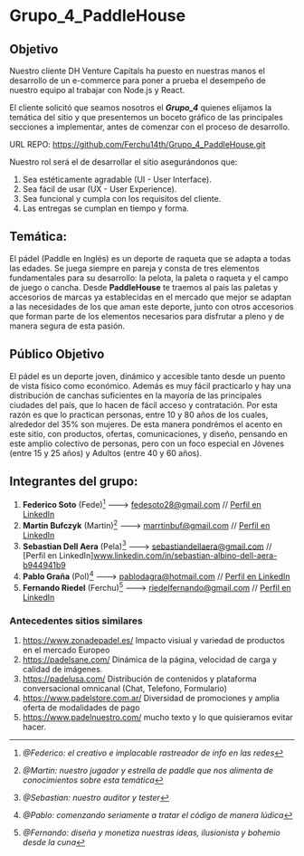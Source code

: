 # Grupo_4_PaddleHouse

## Objetivo 
Nuestro cliente DH Venture Capitals ha puesto en nuestras manos el desarrollo de un e-commerce
para poner a prueba el desempeño de nuestro equipo al trabajar con Node.js y React.

El cliente solicitó que seamos nosotros el ***Grupo_4*** quienes elijamos la temática del sitio
y que presentemos un boceto gráfico de las principales secciones a implementar, antes de
comenzar con el proceso de desarrollo.

URL REPO: https://github.com/Ferchu14th/Grupo_4_PaddleHouse.git

Nuestro rol será el de desarrollar el sitio asegurándonos que:
1. Sea estéticamente agradable (UI - User Interface).
2. Sea fácil de usar (UX - User Experience).
3. Sea funcional y cumpla con los requisitos del cliente.
4. Las entregas se cumplan en tiempo y forma.

## Temática: 
El pádel (Paddle en Inglés) es un deporte de raqueta que se adapta a todas las edades. Se juega siempre en pareja y consta de tres elementos fundamentales para su desarrollo: la pelota, la paleta o raqueta y el campo de juego o cancha.  Desde **PaddleHouse** te traemos al país las paletas y accesorios de marcas ya establecidas en el mercado que mejor se adaptan a las necesidades de los que aman este deporte, junto con otros accesorios que forman parte de los elementos necesarios para disfrutar a pleno y de manera segura de esta pasión.

## Público Objetivo
El pádel es un deporte joven, dinámico y accesible tanto desde un puento de vista físico como económico. Además es muy fácil practicarlo y hay una distribución de canchas suficientes en la mayoría de las principales ciudades del país, que lo hacen de fácil acceso y contratación. Por esta razón es que lo practican personas, entre 10 y 80 años de los cuales, alrededor del 35% son mujeres. De esta manera pondrémos el acento en este sitio, con productos, ofertas, comunicaciones, y diseño, pensando en este amplio colectivo de personas, pero con un foco especial en Jóvenes (entre 15 y 25 años) y Adultos (entre 40 y 60 años). 

## Integrantes del grupo: ##

1. **Federico Soto** (Fede)[^1] ---> fedesoto28@gmail.com // [Perfil en LinkedIn](http://www.linkedin.com/in/federico-ezequiel-soto/)
2. **Martin Bufczyk** (Martin)[^2] ---> marrtinbuf@gmail.com // [Perfil en LinkedIn](https://www.linkedin.com/in/tunombre/)
3. **Sebastian Dell Aera** (Pela)[^3] ---> sebastiandellaera@gmail.com // [Perfil en LinkedIn]www.linkedin.com/in/sebastian-albino-dell-aera-b944941b9
4. **Pablo Graña** (Pol)[^4] ---> pablodagra@hotmail.com // [Perfil en LinkedIn](https://www.linkedin.com/in/tunombre/)
5. **Fernando Riedel** (Ferchu)[^5] ---> riedelfernando@gmail.com // [Perfil en LinkedIn](https://www.linkedin.com/in/fernandoriedel/)

### Antecedentes sitios similares
1. https://www.zonadepadel.es/
   Impacto visiual y variedad de productos en el mercado Europeo
2. https://padelsane.com/
   Dinámica de la página, velocidad de carga y calidad de imágenes.
3. https://padelusa.com/
   Distribución de contenidos y plataforma conversacional omnicanal (Chat, Telefono, Formulario)
4. https://www.padelstore.com.ar/
   Diversidad de promociones y amplia oferta de modalidades de pago
5. https://www.padelnuestro.com/
   mucho texto y lo que quisieramos evitar hacer.
   
   
   
   
   

[^1]: *@Federico: el creativo e implacable rastreador de info en las redes*
[^2]: *@Martin: nuestro jugador y estrella de paddle que nos alimenta de conocimientos sobre esta temática*
[^3]: *@Sebastian: nuestro auditor y tester*
[^4]: *@Pablo: comenzando seriamente a tratar el código de manera lúdica*
[^5]: *@Fernando: diseña y monetiza nuestras ideas, ilusionista y bohemio desde la cuna*
